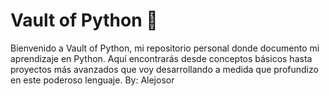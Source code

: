 # Vault of Python 🐍
Bienvenido a Vault of Python, mi repositorio personal donde documento mi aprendizaje en Python. Aquí encontrarás desde conceptos básicos hasta proyectos más avanzados que voy desarrollando a medida que profundizo en este poderoso lenguaje.
By: Alejosor
